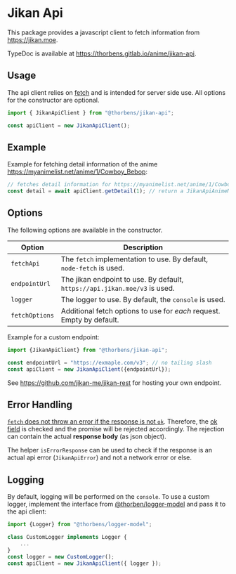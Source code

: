 # Jikan Api

This package provides a javascript client to fetch information from https://jikan.moe.

TypeDoc is available at https://thorbens.gitlab.io/anime/jikan-api.

## Usage

The api client relies on [fetch](https://www.npmjs.com/package/node-fetch) and is intended for server side use.
All options for the constructor are optional.

```typescript
import { JikanApiClient } from "@thorbens/jikan-api";

const apiClient = new JikanApiClient();
```

## Example

Example for fetching detail information of the anime https://myanimelist.net/anime/1/Cowboy_Bebop:

```typescript
// fetches detail information for https://myanimelist.net/anime/1/Cowboy_Bebop
const detail = await apiClient.getDetail(1); // return a JikanApiAnimeModel
```

## Options

The following options are available in the constructor.

| Option | Description |
| ------ | ----------- |
| `fetchApi` | The `fetch` implementation to use. By default, `node-fetch` is used. |
| `endpointUrl` | The jikan endpoint to use. By default, `https://api.jikan.moe/v3` is used. |
| `logger` | The logger to use. By default, the `console` is used. |
| `fetchOptions` | Additional fetch options to use for *each* request. Empty by default. |

Example for a custom endpoint:
```typescript
import {JikanApiClient} from "@thorbens/jikan-api";

const endpointUrl = "https://exmaple.com/v3"; // no tailing slash
const apiClient = new JikanApiClient({endpointUrl});
```

See https://github.com/jikan-me/jikan-rest for hosting your own endpoint.

## Error Handling

[`fetch` does not throw an error if the response is not `ok`](https://developer.mozilla.org/en-US/docs/Web/API/Fetch_API/Using_Fetch).
Therefore, the [ok field](https://developer.mozilla.org/en-US/docs/Web/API/Response/ok)
is checked and the promise will be rejected accordingly.
The rejection can contain the actual **response body** (as json object).

The helper `isErrorResponse` can be used to check if the response is an actual api
error (`JikanApiError`) and not a network error or else.

## Logging

By default, logging will be performed on the `console`.
To use a custom logger, implement the interface from [@thorben/logger-model](https://gitlab.com/thorbens/logger-model)
and pass it to the api client:

```typescript
import {Logger} from "@thorbens/logger-model";

class CustomLogger implements Logger {
    ...
}
const logger = new CustomLogger();
const apiClient = new JikanApiClient({ logger });
```

